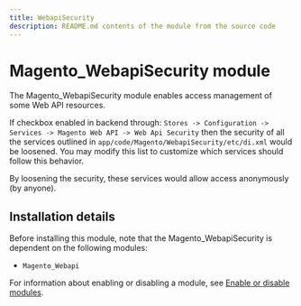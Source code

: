 ```yaml
---
title: WebapiSecurity
description: README.md contents of the module from the source code
---
```


# Magento_WebapiSecurity module

The Magento_WebapiSecurity module enables access management of some Web API resources.

If checkbox enabled in backend through: `Stores -> Configuration -> Services -> Magento Web API -> Web Api Security` then the security of all the services outlined in `app/code/Magento/WebapiSecurity/etc/di.xml` would be loosened. You may modify this list to customize which services should follow this behavior.

By loosening the security, these services would allow access anonymously (by anyone).

## Installation details

Before installing this module, note that the Magento_WebapiSecurity is dependent on the following modules:

- `Magento_Webapi`

For information about enabling or disabling a module, see [Enable or disable modules](https://experienceleague.adobe.com/docs/commerce-operations/installation-guide/tutorials/manage-modules.html).
